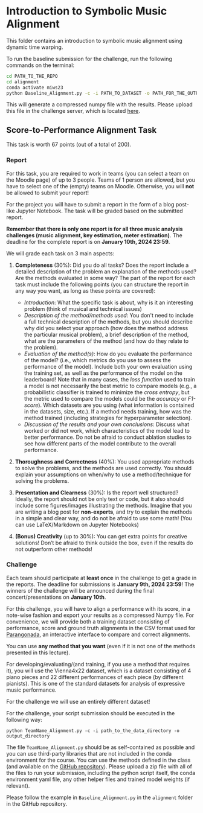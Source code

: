 # Introduction to Symbolic Music Alignment

This folder contains an introduction to symbolic music alignment using dynamic time warping.

To run the baseline submission for the challenge, run the following commands on the terminal:

```bash
cd PATH_TO_THE_REPO
cd alignment
conda activate miws23
python Baseline_Alignment.py -c -i PATH_TO_DATASET -o PATH_FOR_THE_OUTPUT
```

This will generate a compressed numpy file with the results. Please upload this file in the challenge server, which is located [here](https://challenges.cp.jku.at/challenge/14/).


## Score-to-Performance Alignment Task

This task is worth 67 points (out of a total of 200).

### Report

For this task, you are required to work in teams (you can select a team on the Moodle page) of up to 3 people. Teams of 1 person are allowed, but you have to select one of the (empty) teams on Moodle. Otherwise, you will **not** be allowed to submit your report!

For the project you will have to submit a report in the form of a blog post-like Jupyter Notebook.  The task will be graded based on the submitted report.

**Remember that there is only one report is for all three music analysis challenges (music alignment, key estimation, meter estimation)**.  The deadline for the complete report is on **January 10th, 2024 23:59**.

We will grade each task on 3 main aspects:

1. **Completeness** (30%): Did you do all tasks? Does the report include a detailed description of the problem an explanation of the methods used? Are the methods evaluated in some way? The part of the report for each task must include the following points (you can structure the report in any way you want, as long as these points are covered):

    * *Introduction*: What the specific task is about, why is it an interesting problem (think of musical and technical issues)
    * *Description of the method/methods used*: You don't need to include a full technical description of the methods, but you should describe why did you select your approach (how does the method address the particular musical problem), a brief description of the method, what are the parameters of the method (and how do they relate to the problem).
    * *Evaluation of the method(s)*: How do you evaluate the performance of the model? (i.e., which metrics do you use to assess the performance of the model). Include both your own evaluation using the training set, as well as the performance of the model on the leaderboard! Note that in many cases, the *loss function* used to train a model is not necessarily the best metric to compare models (e.g., a probabilistic classifier is trained to minimize the *cross entropy*, but the metric used to compare the models could be the *accuracy* or *F1-score*). Which datasets are you using (what information is contained in the datasets, size, etc.). If a method needs training, how was the method trained (including strategies for hyperparameter selection).
    * *Discussion of the results and your own conclusions*: Discuss what worked or did not work, which characteristics of the model lead to better performance. Do not be afraid to conduct ablation studies to see how different parts of the model contribute to the overall performance.

2. **Thoroughness and Correctness** (40%): You used appropriate methods to solve the problems, and the methods are used correctly. You should explain your assumptions on when/why to use a method/technique for solving the problems.
3. **Presentation and Clearness** (30%): Is the report well structured? Ideally, the report should not be only text or code, but it also should include some figures/images illustrating the methods. Imagine that you are writing a blog post for **non-experts**, and try to explain the methods in a simple and clear way, and do not be afraid to use some math! (You can use LaTeX/Markdown on Jupyter Notebooks)
4. **(Bonus) Creativity** (up to 30%): You can get extra points for creative solutions! Don’t be afraid to think outside the box, even if the results do not outperform other methods!

### Challenge

Each team should participate at **least once** in the challenge to get a grade in the reports. The deadline for submissions is **January 9th, 2024 23:59**! The winners of the challenge will be announced during the final concert/presentations on **January 10th**.

For this challenge, you will have to align a performance with its score, in a note-wise fashion and export your results as a compressed Numpy file. For convenience, we will provide both a training dataset consisting of performance, score and ground truth alignments in the CSV format used for [Parangonada](https://sildater.github.io/parangonada/), an interactive interface to compare and correct alignments.

You can use **any method that you want** (even if it is not one of the methods presented in this lecture).

For developing/evaluating/(and training, if you use a method that requires it), you will use the Vienna4x22 dataset, which is a dataset consisting of 4 piano pieces and 22 different performances of each piece (by different pianists). This is one of the standard datasets for analysis of expressive music performance.

For the challenge we will use an entirely different dataset!

For the challenge, your script submission should be executed in the following way:

```
python TeamName_Alignment.py -c -i path_to_the_data_directory -o output_directory
```

The file `TeamName_Alignment.py` should be as self-contained as possible and you can use third-party libraries that are not included in the conda environment for the course. You can use the methods defined in the class (and  available on the [GitHub repository](https://github.com/MusicalInformatics/miws23/tree/main)). Please upload a zip file with all of the files to run your submission, including the python script itself, the conda environment yaml file, any other helper files and trained model weights (if relevant).

Please follow the example in `Baseline_Alignment.py` in the `alignment` folder in the GitHub repository.
